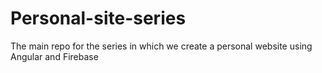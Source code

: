 # Personal-site-series
The main repo for the series in which we create a personal website using Angular and Firebase
